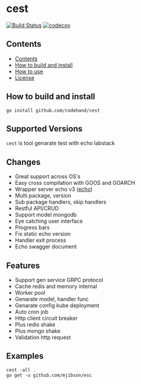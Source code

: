 # cest
[![Build Status](https://travis-ci.com/codehand/cest.svg?token=xSfYAJ5sB8Z6maxH16Mj&branch=beta)](https://travis-ci.com/codehand/cest)
[![codecov](https://codecov.io/gh/codehand/cest/branch/beta/graph/badge.svg?token=22X76FVtsG)](https://codecov.io/gh/codehand/cest)
## Contents

* [Contents](#contents)
* [How to build and install](#how-to-build-and-install)
* [How to use](#how-to-use)
* [License](#license)

## How to build and install

    go install github.com/codehand/cest
    
## Supported Versions

`cest` is tool genarate test with echo labstack 


## Changes
* Great support across OS's
* Easy cross compilation with GOOS and GOARCH
* Wrapper server echo v3 ([echo](https://echo.labstack.com/)) 
* Multi package, version
* Sub package handlers, skip handlers
* Restful API/CRUD
* Support model mongodb
* Eye catching user interface
* Progress bars
* Fix static echo version
* Handler exit process
* Echo swagger document

## Features
* Support gen service GRPC protocol
* Cache redis and memory internal
* Worker pool
* Genarate model, handler func
* Genarate config kube deployment
* Auto cron job
* Http client circuit breaker
* Plus redis shake
* Plus mongo shake
* Validation http request

## Examples

    cest -all .
    go get -u github.com/mjibson/esc